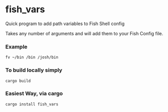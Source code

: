 # fish_vars
Quick program to add path variables to Fish Shell config

Takes any number of arguments and will add them to your Fish Config file.

### Example
```
fv ~/bin /bin /josh/bin
```

### To build locally simply
```
cargo build
```

### Easiest Way, via cargo
```
cargo install fish_vars
```
